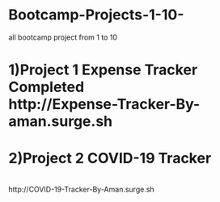 # Bootcamp-Projects-1-10-
all bootcamp project from 1 to 10
<h1>1)Project 1 Expense Tracker Completed<br/>http://Expense-Tracker-By-aman.surge.sh</h1>
<h1>2)Project 2 COVID-19 Tracker</h1><br/>http://COVID-19-Tracker-By-Aman.surge.sh


